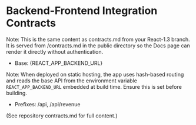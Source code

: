# Backend-Frontend Integration Contracts

Note: This is the same content as contracts.md from your React-1.3 branch. It is served from /contracts.md in the public directory so the Docs page can render it directly without authentication.

- Base: {REACT_APP_BACKEND_URL}

Note: When deployed on static hosting, the app uses hash-based routing and reads the base API from the environment variable `REACT_APP_BACKEND_URL` embedded at build time. Ensure this is set before building.
- Prefixes: /api, /api/revenue

(See repository contracts.md for full content.)